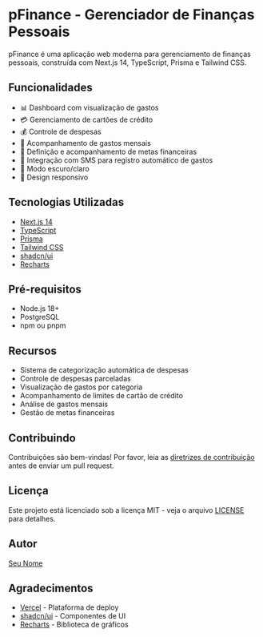 # pFinance - Gerenciador de Finanças Pessoais

pFinance é uma aplicação web moderna para gerenciamento de finanças pessoais, construída com Next.js 14, TypeScript, Prisma e Tailwind CSS.

## Funcionalidades

- 📊 Dashboard com visualização de gastos
- 💳 Gerenciamento de cartões de crédito
- 💰 Controle de despesas
- 📅 Acompanhamento de gastos mensais
- 🎯 Definição e acompanhamento de metas financeiras
- 📱 Integração com SMS para registro automático de gastos
- 🌙 Modo escuro/claro
- 📱 Design responsivo

## Tecnologias Utilizadas

- [Next.js 14](https://nextjs.org/)
- [TypeScript](https://www.typescriptlang.org/)
- [Prisma](https://www.prisma.io/)
- [Tailwind CSS](https://tailwindcss.com/)
- [shadcn/ui](https://ui.shadcn.com/)
- [Recharts](https://recharts.org/)

## Pré-requisitos

- Node.js 18+ 
- PostgreSQL
- npm ou pnpm

## Recursos

- Sistema de categorização automática de despesas
- Controle de despesas parceladas
- Visualização de gastos por categoria
- Acompanhamento de limites de cartão de crédito
- Análise de gastos mensais
- Gestão de metas financeiras

## Contribuindo

Contribuições são bem-vindas! Por favor, leia as [diretrizes de contribuição](CONTRIBUTING.md) antes de enviar um pull request.

## Licença

Este projeto está licenciado sob a licença MIT - veja o arquivo [LICENSE](LICENSE) para detalhes.

## Autor

[Seu Nome](https://github.com/seu-usuario)

## Agradecimentos

- [Vercel](https://vercel.com) - Plataforma de deploy
- [shadcn/ui](https://ui.shadcn.com/) - Componentes de UI
- [Recharts](https://recharts.org/) - Biblioteca de gráficos